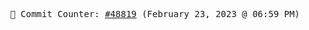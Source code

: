 <p align="center">
    <samp>
        📮 Commit Counter: <a href="https://github.com/Javascript-void0/Javascript-void0/commits/main">#48819</a> (February 23, 2023 @ 06:59 PM)
    </samp>
</p>